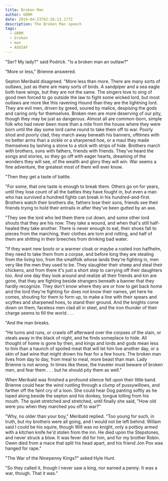 ```yaml
---
title: Broken Man
author: GRRM
date: 2019-04-23T02:26:13.177Z
description: The Broken Man speech
tags:
  - GRRM
  - broken
  - man
  - ASOIAF
---
```

"Ser? My lady?" said Podrick. "Is a broken man an outlaw?"

"More or less," Brienne answered.

Septon Meribald disagreed. "More less than more. There are many sorts of outlaws, just as there are many sorts of birds. A sandpiper and a sea eagle both have wings, but they are not the same. The singers love to sing of good men forced to go outside the law to fight some wicked lord, but most outlaws are more like this ravening Hound than they are the lightning lord. They are evil men, driven by greed, soured by malice, despising the gods and caring only for themselves. Broken men are more deserving of our pity, though they may be just as dangerous. Almost all are common-born, simple folk who had never been more than a mile from the house where they were born until the day some lord came round to take them off to war. Poorly shod and poorly clad, they march away beneath his banners, ofttimes with no better arms than a sickle or a sharpened hoe, or a maul they made themselves by lashing a stone to a stick with strips of hide. Brothers march with brothers, sons with fathers, friends with friends. They've heard the songs and stories, so they go off with eager hearts, dreaming of the wonders they will see, of the wealth and glory they will win. War seems a fine adventure, the greatest most of them will ever know.

"Then they get a taste of battle.

"For some, that one taste is enough to break them. Others go on for years, until they lose count of all the battles they have fought in, but even a man who has survived a hundred fights can break in his hundred-and-first. Brothers watch their brothers die, fathers lose their sons, friends see their friends trying to hold their entrails in after they've been gutted by an axe.

"They see the lord who led them there cut down, and some other lord shouts that they are his now. They take a wound, and when that's still half-healed they take another. There is never enough to eat, their shoes fall to pieces from the marching, their clothes are torn and rotting, and half of them are shitting in their breeches from drinking bad water.

"If they want new boots or a warmer cloak or maybe a rusted iron halfhelm, they need to take them from a corpse, and before long they are stealing from the living too, from the smallfolk whose lands they're fighting in, men very like the men they used to be. They slaughter their sheep and steal their chickens, and from there it's just a short step to carrying off their daughters too. And one day they look around and realize all their friends and kin are gone, that they are fighting beside strangers beneath a banner that they hardly recognize. They don't know where they are or how to get back home and the lord they're fighting for does not know their names, yet here he comes, shouting for them to form up, to make a line with their spears and scythes and sharpened hoes, to stand their ground. And the knights come down on them, faceless men clad all in steel, and the iron thunder of their charge seems to fill the world . . .

"And the man breaks.

"He turns and runs, or crawls off afterward over the corpses of the slain, or steals away in the black of night, and he finds someplace to hide. All thought of home is gone by then, and kings and lords and gods mean less to him than a haunch of spoiled meat that will let him live another day, or a skin of bad wine that might drown his fear for a few hours. The broken man lives from day to day, from meal to meal, more beast than man. Lady Brienne is not wrong. In times like these, the traveler must beware of broken men, and fear them . . . but he should pity them as well."

When Meribald was finished a profound silence fell upon their little band. Brienne could hear the wind rustling through a clump of pussywillows, and farther off the faint cry of a loon. She could hear Dog panting softly as he loped along beside the septon and his donkey, tongue lolling from his mouth. The quiet stretched and stretched, until finally she said, "How old were you when they marched you off to war?"

"Why, no older than your boy," Meribald replied. "Too young for such, in truth, but my brothers were all going, and I would not be left behind. Willam said I could be his squire, though Will was no knight, only a potboy armed with a kitchen knife he'd stolen from the inn. He died upon the Stepstones, and never struck a blow. It was fever did for him, and for my brother Robin. Owen died from a mace that split his head apart, and his friend Jon Pox was hanged for rape."

"The War of the Ninepenny Kings?" asked Hyle Hunt.

"So they called it, though I never saw a king, nor earned a penny. It was a war, though. That it was."
